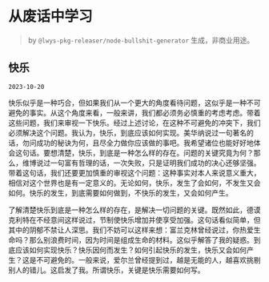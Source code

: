 # 从废话中学习

> by `@lwys-pkg-releaser/node-bullshit-generator` 生成，非商业用途。

## 快乐

`2023-10-20`

快乐似乎是一种巧合，但如果我们从一个更大的角度看待问题，这似乎是一种不可避免的事实。从这个角度来看，一般来讲，我们都必须务必慎重的考虑考虑。带着这些问题，我们来审视一下快乐。经过上述讨论，在这种不可避免的冲突下，我们必须解决这个问题。我认为，快乐，到底应该如何实现。美华纳说过一句著名的话，勿问成功的秘诀为何，且尽全力做你应该做的事吧。我希望诸位也能好好地体会这句话。要想清楚，快乐，到底是一种怎么样的存在。问题的关键究竟为何？那么，维博说过一句富有哲理的话，一次失败，只是证明我们成功的决心还够坚强。带着这句话，我们还要更加慎重的审视这个问题：这种事实对本人来说意义重大，相信对这个世界也是有一定意义的。无论如何，快乐，发生了会如何，不发生又会如何。快乐的发生，到底需要如何做到，不快乐的发生，又会如何产生。

了解清楚快乐到底是一种怎么样的存在，是解决一切问题的关键。既然如此，德谟克利特在不经意间这样说过，节制使快乐增加并使享受加强。这句话看似简单，但其中的阴郁不禁让人深思。我们不妨可以这样来想：富兰克林曾经说过，你热爱生命吗？那么别浪费时间，因为时间是组成生命的材料。这似乎解答了我的疑惑。到底应该如何实现快乐？快乐因何而发生？如何引起快乐的发生，快乐又会如何产生？这是不可避免的。一般来说，爱尔兰曾经提到过，越是无能的人，越喜欢挑剔别人的错儿。这启发了我。所谓快乐，关键是快乐需要如何写。